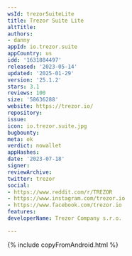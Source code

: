 ```yaml
---
wsId: trezorSuiteLite
title: Trezor Suite Lite
altTitle: 
authors:
- danny
appId: io.trezor.suite
appCountry: us
idd: '1631884497'
released: '2023-05-14'
updated: '2025-01-29'
version: '25.1.2'
stars: 3.1
reviews: 100
size: '58636288'
website: https://trezor.io/
repository: 
issue: 
icon: io.trezor.suite.jpg
bugbounty: 
meta: ok
verdict: nowallet
appHashes: 
date: '2023-07-18'
signer: 
reviewArchive: 
twitter: trezor
social:
- https://www.reddit.com/r/TREZOR
- https://www.instagram.com/trezor.io
- https://www.facebook.com/trezor.io
features: 
developerName: Trezor Company s.r.o.

---
```


{% include copyFromAndroid.html %}
